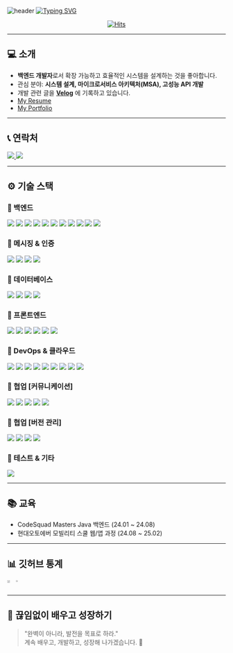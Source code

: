 ![header](https://capsule-render.vercel.app/api?type=waving&color=6994CDEE&text=&animation=twinkling&height=80)
[![Typing SVG](https://readme-typing-svg.demolab.com?font=Alkatra&weight=500&size=45&duration=3500&pause=3&color=6994CDEE&center=false&vCenter=false&multiline=true&repeat=true&width=1000&height=100&lines=Welcome+to+Zoonmy's+GitHub!🐥)](https://git.io/typing-svg)

<div align="center">
  
  [![Hits](https://hits.seeyoufarm.com/api/count/incr/badge.svg?url=https%3A%2F%2Fgithub.com%2Fpjm2571%2Fhit-counter&count_bg=%23FFB1FF&title_bg=%23C894FF&icon=github.svg&icon_color=%23000000&title=hits&edge_flat=false)](https://hits.seeyoufarm.com)
</div>

---

## 💻 소개
- **백엔드 개발자**로서 확장 가능하고 효율적인 시스템을 설계하는 것을 좋아합니다.  
- 관심 분야: **시스템 설계, 마이크로서비스 아키텍처(MSA), 고성능 API 개발**  
- 개발 관련 글을 **[Velog](https://velog.io/@pjm2571)** 에 기록하고 있습니다.
- [My Resume](https://profuse-aftershave-ac6.notion.site/1abfca5223ab808f92cbeafcf8748da5?pvs=4)
- [My Portfolio](https://drive.google.com/file/d/12GOGQknieGY7GY612GuC6fo1169YLIiA/view?usp=sharing)
---

## 📞 연락처
<a href="mailto:pjm2571@naver.com">
  <img src="https://img.shields.io/badge/Email-D14836?style=flat-square&logo=gmail&logoColor=white">
</a>
<a href="https://velog.io/@pjm2571">
  <img src="https://img.shields.io/badge/Velog-20C997?style=flat-square&logo=velog&logoColor=white">
</a>

---

## ⚙️ 기술 스택

### 🔹 백엔드  
<img src="https://img.shields.io/badge/Java-007396?style=flat-square&logo=openjdk&logoColor=white"> <img src="https://img.shields.io/badge/Spring%20Boot-2DB400?style=flat-square&logo=springboot&logoColor=white"> <img src="https://img.shields.io/badge/Spring%20WebFlux-00ACC1?style=flat-square&logo=spring&logoColor=white"> <img src="https://img.shields.io/badge/Spring%20Cloud-8E24AA?style=flat-square&logo=spring&logoColor=white"> <img src="https://img.shields.io/badge/Spring%20Batch-FDD835?style=flat-square&logo=spring&logoColor=white"> <img src="https://img.shields.io/badge/Spring%20Event-2DB400?style=flat-square&logo=spring&logoColor=white"> <img src="https://img.shields.io/badge/Eureka%20Server%20&%20Client-5C6BC0?style=flat-square&logo=spring&logoColor=white"> <img src="https://img.shields.io/badge/Feign-009688?style=flat-square&logo=spring&logoColor=white"> <img src="https://img.shields.io/badge/Java%20Selenium-C62828?style=flat-square&logo=selenium&logoColor=white"> <img src="https://img.shields.io/badge/Jsoup-757575?style=flat-square&logo=java&logoColor=white"> <img src="https://img.shields.io/badge/Thymeleaf-9E9D24?style=flat-square&logo=thymeleaf&logoColor=white">

### 🔹 메시징 & 인증  
<img src="https://img.shields.io/badge/RabbitMQ-FF6600?style=flat-square&logo=rabbitmq&logoColor=white"> <img src="https://img.shields.io/badge/STOMP-009639?style=flat-square&logo=websocket&logoColor=white"> <img src="https://img.shields.io/badge/SSE-009639?style=flat-square&logo=websocket&logoColor=white"> <img src="https://img.shields.io/badge/Keycloak-000000?style=flat-square&logo=keycloak&logoColor=white">

### 🔹 데이터베이스  
<img src="https://img.shields.io/badge/MySQL-4479A1?style=flat-square&logo=mysql&logoColor=white"> <img src="https://img.shields.io/badge/MongoDB-47A248?style=flat-square&logo=mongodb&logoColor=white"> <img src="https://img.shields.io/badge/Redis-DC382D?style=flat-square&logo=redis&logoColor=white"> <img src="https://img.shields.io/badge/Firebase-FFCA28?style=flat-square&logo=firebase&logoColor=white">

### 🔹 프론트엔드  
<img src="https://img.shields.io/badge/HTML-E34F26?style=flat-square&logo=html5&logoColor=white"> <img src="https://img.shields.io/badge/CSS-1572B6?style=flat-square&logo=css3&logoColor=white"> <img src="https://img.shields.io/badge/JavaScript-F7DF1E?style=flat-square&logo=javascript&logoColor=black"> <img src="https://img.shields.io/badge/Svelte-FF3E00?style=flat-square&logo=svelte&logoColor=white"> <img src="https://img.shields.io/badge/TailwindCSS-06B6D4?style=flat-square&logo=tailwindcss&logoColor=white"> <img src="https://img.shields.io/badge/Bootstrap-7952B3?style=flat-square&logo=bootstrap&logoColor=white">

### 🔹 DevOps & 클라우드  
<img src="https://img.shields.io/badge/Kubernetes [EKS] -326CE5?style=flat-square&logo=kubernetes&logoColor=white"> <img src="https://img.shields.io/badge/Nginx-009639?style=flat-square&logo=nginx&logoColor=white"> <img src="https://img.shields.io/badge/Docker-2496ED?style=flat-square&logo=docker&logoColor=white">
<img src="https://img.shields.io/badge/Amazon%20EC2-FF9900?style=flat-square&logo=amazon-ec2&logoColor=white"> <img src="https://img.shields.io/badge/Amazon%20S3-569A31?style=flat-square&logo=amazon-s3&logoColor=white"> <img src="https://img.shields.io/badge/Amazon%20IAM-FF9900?style=flat-square&logo=amazonwebservices&logoColor=white"> <img src="https://img.shields.io/badge/Amazon%20ECR-FF9900?style=flat-square&logo=amazonwebservices&logoColor=white"> <img src="https://img.shields.io/badge/Amazon%20RDS-527FFF?style=flat-square&logo=amazonwebservices&logoColor=white"> <img src="https://img.shields.io/badge/Amazon%20Route53-FF9900?style=flat-square&logo=amazonwebservices&logoColor=white"> 

### 🔹 협업 [커뮤니케이션]  
<img src="https://img.shields.io/badge/Figma-0ACF83?style=flat-square&logo=figma&logoColor=white"> <img src="https://img.shields.io/badge/Discord-7289DA?style=flat-square&logo=discord&logoColor=white"> <img src="https://img.shields.io/badge/Slack-4A154B?style=flat-square&logo=slack&logoColor=white"> <img src="https://img.shields.io/badge/Jira-0052CC?style=flat-square&logo=jira&logoColor=white"> <img src="https://img.shields.io/badge/Notion-000000?style=flat-square&logo=notion&logoColor=white">

### 🔹 협업 [버전 관리]  
<img src="https://img.shields.io/badge/GitHub-181717?style=flat-square&logo=github&logoColor=white"> <img src="https://img.shields.io/badge/GitLab-FC6D26?style=flat-square&logo=gitlab&logoColor=white"> <img src="https://img.shields.io/badge/GitHub%20Actions-2088FF?style=flat-square&logo=githubactions&logoColor=white"> <img src="https://img.shields.io/badge/GitLab%20Runner-FC6D26?style=flat-square&logo=gitlab&logoColor=white">

### 🔹 테스트 & 기타  
<img src="https://img.shields.io/badge/JMeter-D22128?style=flat-square&logo=apachejmeter&logoColor=white">

---
## 📚 교육

- CodeSquad Masters Java 백엔드 (24.01 ~ 24.08)
- 현대오토에버 모빌리티 스쿨 웹/앱 과정 (24.08 ~ 25.02)


---

## 📊 깃허브 통계

<div style="display:flex; flex-direction:row;">
  <a href="https://github.com/anuraghazra/github-readme-stats">
    <img src="https://github-readme-stats.vercel.app/api?username=pjm2571&show_icons=true&theme=ambient_gradient&count_private=true" width="56%" />
  </a>
  <a href="https://github.com/anuraghazra/github-readme-stats">
    <img src="https://github-readme-stats.vercel.app/api/top-langs/?username=pjm2571&layout=compact" width="38%" />
  </a>
</div>

---

## 🚀 끊임없이 배우고 성장하기

> "완벽이 아니라, 발전을 목표로 하라."  
> 계속 배우고, 개발하고, 성장해 나가겠습니다. 🚀
